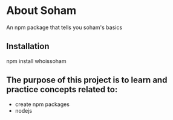 # About Soham
An npm package that tells you soham's basics
## Installation
npm install whoissoham

## The purpose of this project is to learn and practice concepts related to:
* create npm packages
* nodejs
